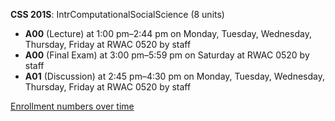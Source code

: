 **CSS 201S**: IntrComputationalSocialScience (8 units)

- **A00** (Lecture) at 1:00 pm–2:44 pm on Monday, Tuesday, Wednesday, Thursday, Friday at RWAC 0520 by staff
- **A00** (Final Exam) at 3:00 pm–5:59 pm on Saturday at RWAC 0520 by staff
- **A01** (Discussion) at 2:45 pm–4:30 pm on Monday, Tuesday, Wednesday, Thursday, Friday at RWAC 0520 by staff

[Enrollment numbers over time](./CSS201S.tsv)

